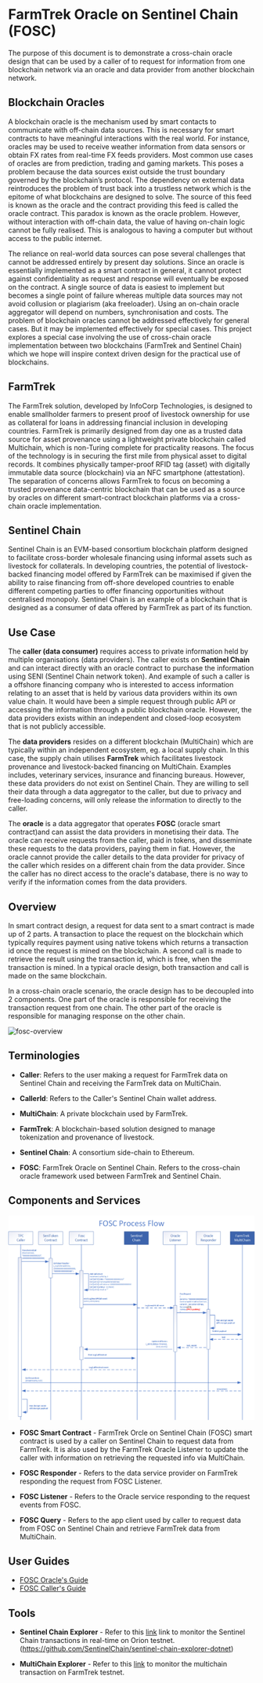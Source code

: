 # FarmTrek Oracle on Sentinel Chain (FOSC)

The purpose of this document is to demonstrate a cross-chain oracle design that can be used by a caller of to request for information from one blockchain network via an oracle and data provider from another blockchain network.


## Blockchain Oracles

A blockchain oracle is the mechanism used by smart contacts to communicate with off-chain data sources. This is necessary for smart contracts to have meaningful interactions with the real world. For instance, oracles may be used to receive weather information from data sensors or obtain FX rates from real-time FX feeds providers. Most common use cases of 
oracles are from prediction, trading and gaming markets. This poses a problem because the data sources exist outside the trust boundary governed by the blockchain’s protocol.  The dependency on external data reintroduces the problem of trust back into a trustless network which is the epitome of what blockchains are designed to solve. The source of this feed is known as the oracle and the contract providing this feed is called the oracle contract. This paradox is known as the oracle problem. However, without interaction with off-chain data, the value of having on-chain logic cannot be fully realised. This is analogous to having a computer but without access to the public internet.

The reliance on real-world data sources can pose several challenges that cannot be addressed entirely by present day solutions. Since an oracle is essentially implemented as a smart contract in general, it cannot protect against confidentiality as request and response will eventually be exposed on the contract. A single source of data is easiest to implement but becomes a single point of failure whereas multiple data sources may not avoid collusion or plagiarism (aka freeloader). Using an on-chain oracle aggregator will depend on numbers, synchronisation and costs. The problem of blockchain oracles cannot be addressed effectively for general cases. But it may be implemented effectively for special cases. This project explores a special case involving the use of cross-chain oracle implementation between two blockchains (FarmTrek and Sentinel Chain) which we hope will inspire context driven design for the practical use of blockchains.


## FarmTrek

The FarmTrek solution, developed by InfoCorp Technologies, is designed to enable smallholder farmers to present proof of 
livestock ownership for use as collateral for loans in addressing financial inclusion in developing countries. FarmTrek 
is primarily designed from day one as a trusted data source for asset provenance using a lightweight private blockchain 
called Multichain, which is non-Turing complete for practicality reasons. The focus of the technology is in securing the 
first mile from physical asset to digital records. It combines physically  tamper-proof RFID tag (asset) with digitally 
immutable data source (blockchain) via an NFC smartphone (attestation). The separation of concerns allows FarmTrek to 
focus on becoming a trusted provenance data-centric blockchain that can be used as a source by oracles on different 
smart-contract blockchain platforms via a cross-chain oracle implementation.


## Sentinel Chain

Sentinel Chain is an EVM-based consortium blockchain platform designed to facilitate cross-border wholesale financing using
informal assets such as livestock for collaterals. In developing countries, the potential of livestock-backed financing model 
offered by FarmTrek can be maximised if given the ability to raise financing from off-shore developed countries to enable 
different competing parties to offer financing opportunities without centralised monopoly. Sentinel Chain is an example of a 
blockchain that is designed as a consumer of data offered by FarmTrek as part of its function. 


## Use Case

The **caller (data consumer)** requires access to private information held by multiple organisations (data providers). The caller exists on **Sentinel Chain** and can interact directly with an oracle contract to purchase the information using SENI (Sentinel Chain network token). And example of such a caller is a offshore financing company who is interested to access information relating to an asset that is held by various data providers within its own value chain. It would have been a simple request through public API or accessing the information through a public blockchain oracle. However, the data providers exists within an independent and closed-loop ecosystem that is not publicly accessible.

The **data providers** resides on a different blockchain (MultiChain) which are typically within an independent ecosystem, eg. a local supply chain. In this case, the supply chain utilises **FarmTrek** which facilitates livestock provenance and livestock-backed financing on MultiChain. Examples includes, veterinary services, insurance and financing bureaus. However, these data providers do not exist on Sentinel Chain. They are willing to sell their data through a data aggregator to the caller, but due to privacy and free-loading concerns, will only release the information to directly to the caller.

The **oracle** is a data aggregator that operates **FOSC** (oracle smart contract)and can assist the data providers in monetising their data. The oracle can receive requests from the caller, paid in tokens, and disseminate these requests to the data providers, paying them in fiat. However, the oracle cannot provide the caller details to the data provider for privacy of the caller which resides on a different chain from the data provider. Since the caller has no direct access to the oracle's database, there is no way to verify if the information comes from the data providers.


## Overview

In smart contract design, a request for data sent to a smart contract is made up of 2 parts. A transaction to place the request on the blockchain which typically requires payment using native tokens which returns a transaction id once the request is mined on the blockchain. A second call is made to retrieve the result using the transaction id, which is free, when the transaction is mined. In a typical oracle design, both transaction and call is made on the same blockchain.

In a cross-chain oracle scenario, the oracle design has to be decoupled into 2 components. One part of the oracle is responsible for receiving the transaction request from one chain. The other part of the oracle is responsible for managing response on the other chain.

![fosc-overview](D:/GitHub/fosc/doc/img/fosc-overview.png)


## Terminologies

* **Caller**: Refers to the user making a request for FarmTrek data on Sentinel Chain and receiving the FarmTrek data on MultiChain.

* **CallerId**: Refers to the Caller's Sentinel Chain wallet address.

* **MultiChain**: A private blockchain used by FarmTrek.

* **FarmTrek**: A blockchain-based solution designed to manage tokenization and provenance of livestock.

* **Sentinel Chain**: A consortium side-chain to Ethereum.

* **FOSC**: FarmTrek Oracle on Sentinel Chain. Refers to the cross-chain oracle framework used between FarmTrek and Sentinel Chain.

## Components and Services

![fosc-process-flow](./doc/img/fosc-process-flow.png)

* **FOSC Smart Contract** - FarmTrek Orcle on Sentinel Chain (FOSC) smart contract is used by a caller on Sentinel Chain to request data from FarmTrek. It is also used by the FarmTrek Oracle Listener to update the caller with information on retrieving the requested info via MultiChain.

* **FOSC Responder** - Refers to the data service provider on FarmTrek responding the request from FOSC Listener.

* **FOSC Listener** - Refers to the Oracle service responding to the request events from FOSC.

* **FOSC Query** - Refers to the app client used by caller to request data from FOSC on Sentinel Chain and retrieve FarmTrek data from MultiChain.

## User Guides

* [FOSC Oracle's Guide](./doc/fosc-operator-guide.md)
* [FOSC Caller's Guide](./doc/fosc-developer-guide.md)

## Tools

* **Sentinel Chain Explorer** - Refer to this [link](http://52.163.206.199:52915/) link to monitor the Sentinel Chain transactions in real-time on Orion testnet. (https://github.com/SentinelChain/sentinel-chain-explorer-dotnet)

* **MultiChain Explorer** - Refer to this [link](http://52.149.150.62:2750/) to monitor the multichain transaction on FarmTrek testnet.


